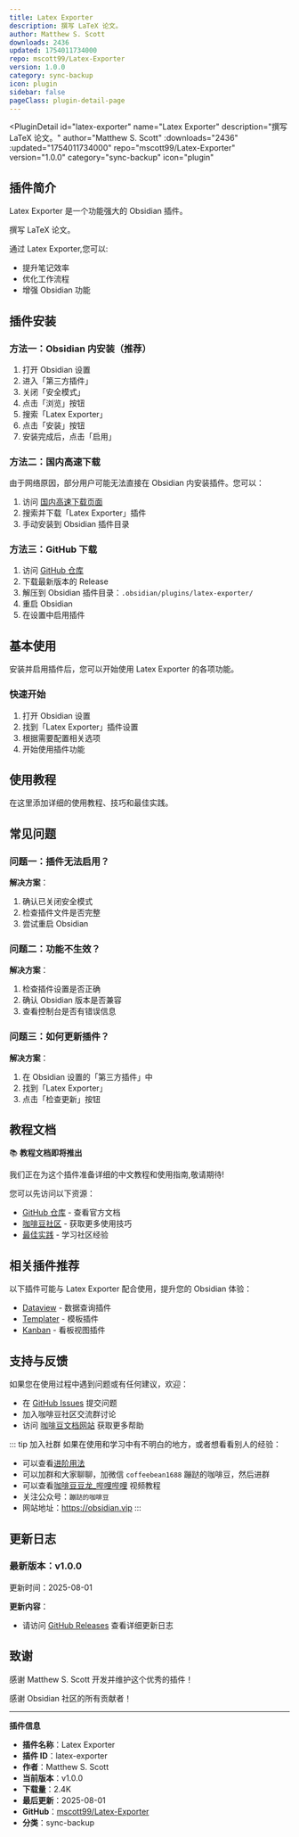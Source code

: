 ```yaml
---
title: Latex Exporter
description: 撰写 LaTeX 论文。
author: Matthew S. Scott
downloads: 2436
updated: 1754011734000
repo: mscott99/Latex-Exporter
version: 1.0.0
category: sync-backup
icon: plugin
sidebar: false
pageClass: plugin-detail-page
---
```


<PluginDetail
  id="latex-exporter"
  name="Latex Exporter"
  description="撰写 LaTeX 论文。"
  author="Matthew S. Scott"
  :downloads="2436"
  :updated="1754011734000"
  repo="mscott99/Latex-Exporter"
  version="1.0.0"
  category="sync-backup"
  icon="plugin"
>

<!-- AUTO_GENERATED_START -->
## 插件简介

Latex Exporter 是一个功能强大的 Obsidian 插件。

撰写 LaTeX 论文。

通过 Latex Exporter,您可以:

- 提升笔记效率
- 优化工作流程
- 增强 Obsidian 功能

<!-- AUTO_GENERATED_END -->

<!-- AUTO_GENERATED_START -->
## 插件安装

### 方法一：Obsidian 内安装（推荐）

1. 打开 Obsidian 设置
2. 进入「第三方插件」
3. 关闭「安全模式」
4. 点击「浏览」按钮
5. 搜索「Latex Exporter」
6. 点击「安装」按钮
7. 安装完成后，点击「启用」

### 方法二：国内高速下载

由于网络原因，部分用户可能无法直接在 Obsidian 内安装插件。您可以：

1. 访问 [国内高速下载页面](/zh/documentation/obsidian-plugins-download.html)
2. 搜索并下载「Latex Exporter」插件
3. 手动安装到 Obsidian 插件目录

### 方法三：GitHub 下载

1. 访问 [GitHub 仓库](https://github.com/mscott99/Latex-Exporter)
2. 下载最新版本的 Release
3. 解压到 Obsidian 插件目录：`.obsidian/plugins/latex-exporter/`
4. 重启 Obsidian
5. 在设置中启用插件

## 基本使用

安装并启用插件后，您可以开始使用 Latex Exporter 的各项功能。

### 快速开始

1. 打开 Obsidian 设置
2. 找到「Latex Exporter」插件设置
3. 根据需要配置相关选项
4. 开始使用插件功能

<!-- AUTO_GENERATED_END -->

<!-- CUSTOM_CONTENT_START:tutorial -->
## 使用教程

在这里添加详细的使用教程、技巧和最佳实践。

<!-- CUSTOM_CONTENT_END:tutorial -->

<!-- SHARED_CONTENT_START -->
## 常见问题

### 问题一：插件无法启用？

**解决方案**：
1. 确认已关闭安全模式
2. 检查插件文件是否完整
3. 尝试重启 Obsidian

### 问题二：功能不生效？

**解决方案**：
1. 检查插件设置是否正确
2. 确认 Obsidian 版本是否兼容
3. 查看控制台是否有错误信息

### 问题三：如何更新插件？

**解决方案**：
1. 在 Obsidian 设置的「第三方插件」中
2. 找到「Latex Exporter」
3. 点击「检查更新」按钮

## 教程文档

📚 **教程文档即将推出**

我们正在为这个插件准备详细的中文教程和使用指南,敬请期待!

您可以先访问以下资源：
- [GitHub 仓库](https://github.com/mscott99/Latex-Exporter) - 查看官方文档
- [咖啡豆社区](/zh/bases/) - 获取更多使用技巧
- [最佳实践](/zh/best-practices/) - 学习社区经验

## 相关插件推荐

以下插件可能与 Latex Exporter 配合使用，提升您的 Obsidian 体验：

- [Dataview](/zh/plugins/dataview.html) - 数据查询插件
- [Templater](/zh/plugins/templater-obsidian.html) - 模板插件
- [Kanban](/zh/plugins/obsidian-kanban.html) - 看板视图插件

## 支持与反馈

如果您在使用过程中遇到问题或有任何建议，欢迎：

- 在 [GitHub Issues](https://github.com/mscott99/Latex-Exporter/issues) 提交问题
- 加入咖啡豆社区交流群讨论
- 访问 [咖啡豆文档网站](https://obsidian.vip) 获取更多帮助

::: tip 加入社群
如果在使用和学习中有不明白的地方，或者想看看别人的经验：
- 可以查看[进阶用法](/zh/advanced)
- 可以加群和大家聊聊，加微信 `coffeebean1688` 蹦跶的咖啡豆，然后进群
- 可以查看[咖啡豆豆龙_哔哩哔哩](https://space.bilibili.com/618777356) 视频教程
- 关注公众号：`蹦跶的咖啡豆`
- 网站地址：https://obsidian.vip
:::
<!-- SHARED_CONTENT_END -->

<!-- AUTO_GENERATED_START -->
## 更新日志

### 最新版本：v1.0.0

更新时间：2025-08-01

**更新内容**：
- 请访问 [GitHub Releases](https://github.com/mscott99/Latex-Exporter/releases) 查看详细更新日志

## 致谢

感谢 Matthew S. Scott 开发并维护这个优秀的插件！

感谢 Obsidian 社区的所有贡献者！

---

**插件信息**
- **插件名称**：Latex Exporter
- **插件 ID**：latex-exporter
- **作者**：Matthew S. Scott
- **当前版本**：v1.0.0
- **下载量**：2.4K
- **最后更新**：2025-08-01
- **GitHub**：[mscott99/Latex-Exporter](https://github.com/mscott99/Latex-Exporter)
- **分类**：sync-backup
<!-- AUTO_GENERATED_END -->

</PluginDetail>

